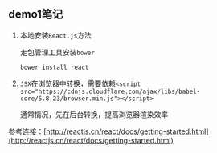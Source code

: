 ## demo1笔记

1. 本地安装`React.js`方法

    走包管理工具安装`bower`
    
    ```
    bower install react
    ```
    
2. `JSX`在浏览器中转换，需要依赖`<script src="https://cdnjs.cloudflare.com/ajax/libs/babel-core/5.8.23/browser.min.js"></script>`

    通常情况，先在后台转换，提高浏览器渲染效率

参考连接：[http://reactjs.cn/react/docs/getting-started.html](http://reactjs.cn/react/docs/getting-started.html)